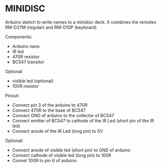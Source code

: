 # MINIDISC

Arduino sketch to write names to a minidisc deck. It combines the remotes RM-D27M (regular) and RM-D10P (keyboard)

Components:
- Arduino nano
- IR led
- 470R resistor
- BC547 transitor

Optional
- visible led (optional)
- 100R resistor

Pinout:
- Connect pin 3 of the arduino to 470R 
- Connect 470R to the base of BC547
- Connect GND of arduino  to the collector of BC547
- Connect emitter of BC547 to cathode of the IR Led (short pin of the IR led)
- Connect anode of the IR Led (long pin) to 5V 

Optional:
- Connect anode of visible led (short pin) to GND of arduino
- Connect cathode of visible led (long pin) to 100R
- Connet 100R to pin 6 of arduino
